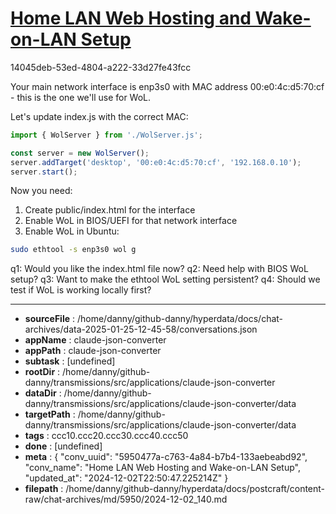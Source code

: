 # [Home LAN Web Hosting and Wake-on-LAN Setup](https://claude.ai/chat/5950477a-c763-4a84-b7b4-133aebeabd92)

14045deb-53ed-4804-a222-33d27fe43fcc

 Your main network interface is enp3s0 with MAC address 00:e0:4c:d5:70:cf - this is the one we'll use for WoL.

Let's update index.js with the correct MAC:

```javascript
import { WolServer } from './WolServer.js';

const server = new WolServer();
server.addTarget('desktop', '00:e0:4c:d5:70:cf', '192.168.0.10');
server.start();
```

Now you need:

1. Create public/index.html for the interface
2. Enable WoL in BIOS/UEFI for that network interface
3. Enable WoL in Ubuntu:
```bash
sudo ethtool -s enp3s0 wol g
```

q1: Would you like the index.html file now?
q2: Need help with BIOS WoL setup?
q3: Want to make the ethtool WoL setting persistent?
q4: Should we test if WoL is working locally first?

---

* **sourceFile** : /home/danny/github-danny/hyperdata/docs/chat-archives/data-2025-01-25-12-45-58/conversations.json
* **appName** : claude-json-converter
* **appPath** : claude-json-converter
* **subtask** : [undefined]
* **rootDir** : /home/danny/github-danny/transmissions/src/applications/claude-json-converter
* **dataDir** : /home/danny/github-danny/transmissions/src/applications/claude-json-converter/data
* **targetPath** : /home/danny/github-danny/transmissions/src/applications/claude-json-converter/data
* **tags** : ccc10.ccc20.ccc30.ccc40.ccc50
* **done** : [undefined]
* **meta** : {
  "conv_uuid": "5950477a-c763-4a84-b7b4-133aebeabd92",
  "conv_name": "Home LAN Web Hosting and Wake-on-LAN Setup",
  "updated_at": "2024-12-02T22:50:47.225214Z"
}
* **filepath** : /home/danny/github-danny/hyperdata/docs/postcraft/content-raw/chat-archives/md/5950/2024-12-02_140.md